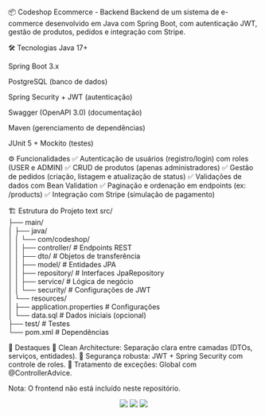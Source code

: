 📦 Codeshop Ecommerce - Backend
Backend de um sistema de e-commerce desenvolvido em Java com Spring Boot, com autenticação JWT, gestão de produtos, pedidos e integração com Stripe.

🛠 Tecnologias
Java 17+

Spring Boot 3.x

PostgreSQL (banco de dados)

Spring Security + JWT (autenticação)

Swagger (OpenAPI 3.0) (documentação)

Maven (gerenciamento de dependências)

JUnit 5 + Mockito (testes)

⚙️ Funcionalidades
✅ Autenticação de usuários (registro/login) com roles (USER e ADMIN)
✅ CRUD de produtos (apenas administradores)
✅ Gestão de pedidos (criação, listagem e atualização de status)
✅ Validações de dados com Bean Validation
✅ Paginação e ordenação em endpoints (ex: /products)
✅ Integração com Stripe (simulação de pagamento)

🏗️ Estrutura do Projeto
text
src/  
├── main/  
│   ├── java/  
│   │   └── com/codeshop/  
│   │       ├── controller/    # Endpoints REST  
│   │       ├── dto/           # Objetos de transferência  
│   │       ├── model/         # Entidades JPA  
│   │       ├── repository/    # Interfaces JpaRepository  
│   │       ├── service/       # Lógica de negócio  
│   │       └── security/      # Configurações de JWT  
│   └── resources/  
│       ├── application.properties # Configurações  
│       └── data.sql           # Dados iniciais (opcional)  
├── test/                      # Testes  
└── pom.xml                    # Dependências  

📌 Destaques
🔹 Clean Architecture: Separação clara entre camadas (DTOs, serviços, entidades).
🔹 Segurança robusta: JWT + Spring Security com controle de roles.
🔹 Tratamento de exceções: Global com @ControllerAdvice.

Nota: O frontend não está incluído neste repositório.

<p align="center"> <img src="https://img.shields.io/badge/Java-ED8B00?style=for-the-badge&logo=openjdk&logoColor=white" /> <img src="https://img.shields.io/badge/Spring_Boot-6DB33F?style=for-the-badge&logo=spring&logoColor=white" /> <img src="https://img.shields.io/badge/PostgreSQL-316192?style=for-the-badge&logo=postgresql&logoColor=white" /> </p>
